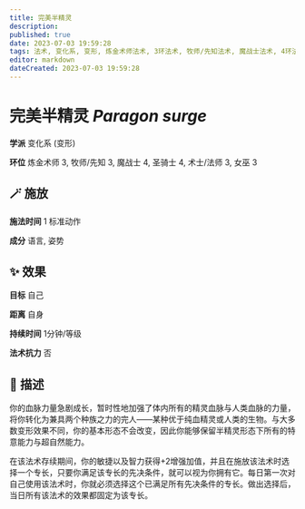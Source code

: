 ```yaml
---
title: 完美半精灵
description: 
published: true
date: 2023-07-03 19:59:28
tags: 法术, 变化系, 变形, 炼金术师法术, 3环法术, 牧师/先知法术, 魔战士法术, 4环法术, 圣骑士法术, 术士/法师法术, 女巫法术
editor: markdown
dateCreated: 2023-07-03 19:59:28
---
```


# **完美半精灵** *Paragon surge*

**学派** 变化系 (变形) 

**环位** 炼金术师 3, 牧师/先知 3, 魔战士 4, 圣骑士 4, 术士/法师 3, 女巫 3

## 🪄 施放

**施法时间** 1 标准动作

**成分** 语言, 姿势

## ✨ 效果 

**目标** 自己 

**距离** 自身  

**持续时间** 1分钟/等级 

**法术抗力** 否

## 📖 描述

你的血脉力量急剧成长，暂时性地加强了体内所有的精灵血脉与人类血脉的力量，将你转化为兼具两个种族之力的完人——某种优于纯血精灵或人类的生物。与大多数变形效果不同，你的基本形态不会改变，因此你能够保留半精灵形态下所有的特意能力与超自然能力。

在该法术存续期间，你的敏捷以及智力获得+2增强加值，并且在施放该法术时选择一个专长，只要你满足该专长的先决条件，就可以视为你拥有它。每日第一次对自己使用该法术时，你就必须选择这个已满足所有先决条件的专长。做出选择后，当日所有该法术的效果都固定为该专长。
    